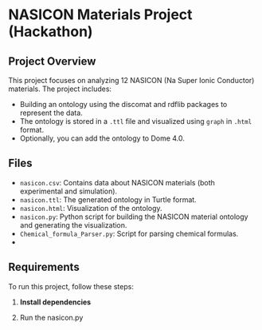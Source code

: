 # NASICON Materials Project (Hackathon)

## Project Overview
This project focuses on analyzing 12 NASICON (Na Super Ionic Conductor) materials. The project includes:
- Building an ontology using the discomat and rdflib packages to represent the data.
- The ontology is stored in a `.ttl` file and visualized using `graph` in `.html` format.
- Optionally, you can add the ontology to Dome 4.0.

## Files
- `nasicon.csv`: Contains data about NASICON materials (both experimental and simulation).
- `nasicon.ttl`: The generated ontology in Turtle format.
- `nasicon.html`: Visualization of the ontology.
- `nasicon.py`: Python script for building the NASICON material ontology and generating the visualization.
- `Chemical_formula_Parser.py`: Script for parsing chemical formulas.
- 

## Requirements
To run this project, follow these steps:

1. **Install dependencies**

2. Run the nasicon.py



